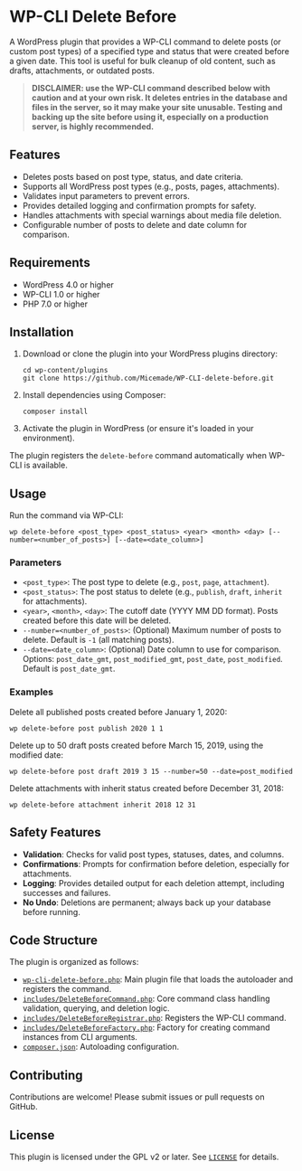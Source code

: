 # WP-CLI Delete Before

A WordPress plugin that provides a WP-CLI command to delete posts (or custom post types) of a specified type and status that were created before a given date. This tool is useful for bulk cleanup of old content, such as drafts, attachments, or outdated posts.

> **DISCLAIMER: use the WP-CLI command described below with caution and at your own risk. It deletes entries in the database and files in the server, so it may make your site unusable. Testing and backing up the site before using it, especially on a production server, is highly recommended.**

## Features

- Deletes posts based on post type, status, and date criteria.
- Supports all WordPress post types (e.g., posts, pages, attachments).
- Validates input parameters to prevent errors.
- Provides detailed logging and confirmation prompts for safety.
- Handles attachments with special warnings about media file deletion.
- Configurable number of posts to delete and date column for comparison.

## Requirements

- WordPress 4.0 or higher
- WP-CLI 1.0 or higher
- PHP 7.0 or higher

## Installation

1. Download or clone the plugin into your WordPress plugins directory:
   ```
   cd wp-content/plugins
   git clone https://github.com/Micemade/WP-CLI-delete-before.git
   ```

2. Install dependencies using Composer:
   ```
   composer install
   ```

3. Activate the plugin in WordPress (or ensure it's loaded in your environment).

The plugin registers the `delete-before` command automatically when WP-CLI is available.

## Usage

Run the command via WP-CLI:

```
wp delete-before <post_type> <post_status> <year> <month> <day> [--number=<number_of_posts>] [--date=<date_column>]
```

### Parameters

- `<post_type>`: The post type to delete (e.g., `post`, `page`, `attachment`).
- `<post_status>`: The post status to delete (e.g., `publish`, `draft`, `inherit` for attachments).
- `<year>`, `<month>`, `<day>`: The cutoff date (YYYY MM DD format). Posts created before this date will be deleted.
- `--number=<number_of_posts>`: (Optional) Maximum number of posts to delete. Default is `-1` (all matching posts).
- `--date=<date_column>`: (Optional) Date column to use for comparison. Options: `post_date_gmt`, `post_modified_gmt`, `post_date`, `post_modified`. Default is `post_date_gmt`.

### Examples

Delete all published posts created before January 1, 2020:
```
wp delete-before post publish 2020 1 1
```

Delete up to 50 draft posts created before March 15, 2019, using the modified date:
```
wp delete-before post draft 2019 3 15 --number=50 --date=post_modified
```

Delete attachments with inherit status created before December 31, 2018:
```
wp delete-before attachment inherit 2018 12 31
```

## Safety Features

- **Validation**: Checks for valid post types, statuses, dates, and columns.
- **Confirmations**: Prompts for confirmation before deletion, especially for attachments.
- **Logging**: Provides detailed output for each deletion attempt, including successes and failures.
- **No Undo**: Deletions are permanent; always back up your database before running.

## Code Structure

The plugin is organized as follows:

- [`wp-cli-delete-before.php`](wp-cli-delete-before.php ): Main plugin file that loads the autoloader and registers the command.
- [`includes/DeleteBeforeCommand.php`](includes/DeleteBeforeCommand.php ): Core command class handling validation, querying, and deletion logic.
- [`includes/DeleteBeforeRegistrar.php`](includes/DeleteBeforeRegistrar.php ): Registers the WP-CLI command.
- [`includes/DeleteBeforeFactory.php`](includes/DeleteBeforeFactory.php ): Factory for creating command instances from CLI arguments.
- [`composer.json`](composer.json ): Autoloading configuration.

## Contributing

Contributions are welcome! Please submit issues or pull requests on GitHub.

## License

This plugin is licensed under the GPL v2 or later. See [`LICENSE`](LICENSE ) for details.
